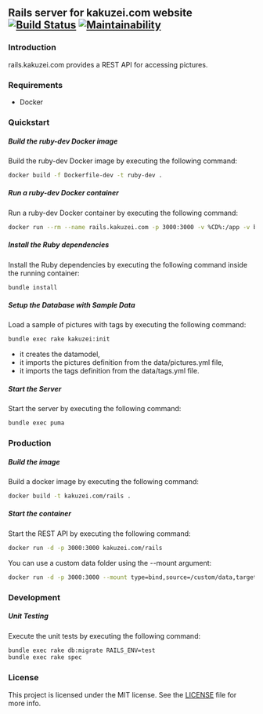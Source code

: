 ## Rails server for kakuzei.com website [![Build Status](https://travis-ci.org/kakuzei/rails.kakuzei.com.svg?branch=master)](https://travis-ci.org/kakuzei/rails.kakuzei.com) [![Maintainability](https://api.codeclimate.com/v1/badges/29fdfd4cc3f516610ea4/maintainability)](https://codeclimate.com/github/kakuzei/rails.kakuzei.com/maintainability)

### Introduction

rails.kakuzei.com provides a REST API for accessing pictures.

### Requirements

* Docker

### Quickstart

##### Build the ruby-dev Docker image

Build the ruby-dev Docker image by executing the following command:

```bash
docker build -f Dockerfile-dev -t ruby-dev .
```

##### Run a ruby-dev Docker container

Run a ruby-dev Docker container by executing the following command:

```bash
docker run --rm --name rails.kakuzei.com -p 3000:3000 -v %CD%:/app -v bundle:/usr/local/bundle -w /app -it ruby-dev
```

##### Install the Ruby dependencies

Install the Ruby dependencies by executing the following command inside the running container:

```bash
bundle install
```

##### Setup the Database with Sample Data

Load a sample of pictures with tags by executing the following command:

```bash
bundle exec rake kakuzei:init
```
* it creates the datamodel,
* it imports the pictures definition from the data/pictures.yml file,
* it imports the tags definition from the data/tags.yml file.

##### Start the Server

Start the server by executing the following command:

```bash
bundle exec puma
```

### Production

##### Build the image

Build a docker image by executing the following command:

```bash
docker build -t kakuzei.com/rails .
```

##### Start the container

Start the REST API by executing the following command:

```bash
docker run -d -p 3000:3000 kakuzei.com/rails
```

You can use a custom data folder using the --mount argument:

```bash
docker run -d -p 3000:3000 --mount type=bind,source=/custom/data,target=/app/data kakuzei.com/rails
```

### Development

##### Unit Testing

Execute the unit tests by executing the following command:

```bash
bundle exec rake db:migrate RAILS_ENV=test
bundle exec rake spec
```

### License

This project is licensed under the MIT license. See the [LICENSE](LICENSE) file for more info.
